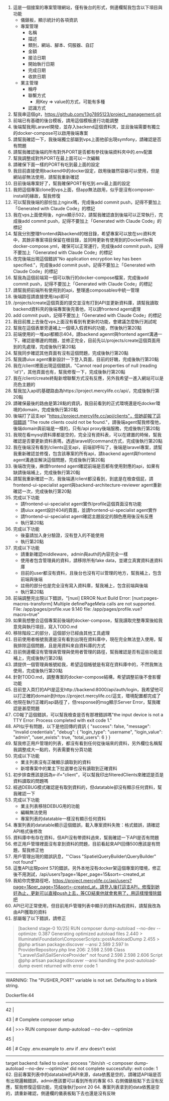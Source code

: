 1. 這是一個接案的專案管理網站，僅有後台的形式，側邊欄幫我包含以下項目與功能
    - 儀錶板，顯示統計的各項資訊
    - 專案管理
        * 名稱
        * 描述
        * 類別，網站、腳本、伺服器、自訂
        * 金額
        * 接洽日期
        * 開始執行日期
        * 完成日期
        * 收款日期
    - 業主管理
        * 稱呼
        * 聯繫方式
            + 用Key => value的方式，可能有多種
        * 認識方式
2. 幫我串這個git，https://github.com/13g7895123/project_management.git
3. 前端已有基礎的後台模板，請用這個模板進行功能調整
4. 後端幫我用Laravel開發，並存入backend這個資料夾，並且後端需要有獨立的docker-compose可以啟用後端專案
5. 請幫我確認一下，我後端獨立部屬到vps上面他卻出現symfony，請確認是否有問題
6. 請幫我確認後端的所有對外PORT是否都有參找後端資料夾中的.env配置
7. 幫我調整成對外PORT在最上面可以一次編輯
8. 請確保下面一樣的PORT有吃到最上面的設定
9. 我目前直接使用backend中的docker設定，啟用後雖然容器可以使用，但是網站卻無法使用，請幫我重新確認
10. 目前後端專案好了，幫我確保PORT有吃到.env最上面的設定
11. 我把這個專案clone到vps上面，但app無法啟用，似乎是沒有composer-install的緣故，幫我修復
12. 可以幫我後端的部份加上nginx嗎，完成後add commit push，記得不要加上「Generated with Claude Code」的標記
13. 我在vps上面使用後，nginx顯示502，請幫我確認直到後端可以正常執行，完成後add commit push，記得不要加上「Generated with Claude Code」的標記
14. 幫我分別整理frontend與backend的根目錄，希望專案可以放在src資料夾中，其餘非專案項目保留在根目錄，並同時更新有使用到的Dockerfile與docker-compose.yml，確保可以正常運行，完成後add commit push，記得不要加上「Generated with Claude Code」的標記
15. 改完後端出現這個錯誤"No application encryption key has been specified."，完成後add commit push，記得不要加上「Generated with Claude Code」的標記
16. 幫我為這個前端寫一個可以執行的docker-compose檔案，完成後add commit push，記得不要加上「Generated with Claude Code」的標記
17. 請幫我把前端所有使用到的api，整理進composables中統一管理
18. 後端路徑請直接使用/api即可
19. /projects/create這個頁面的提交並沒有打到API並更新資料庫，請幫我讀取backend資料夾的後端專案後完善他，可以請frontend agent處理
20. add commit push，記得不要加上「Generated with Claude Code」的標記
21. 我目前推上去後在vps上面沒有看到有更新的功能，會建議怎麼執行測試呢
22. 幫我在這個表單旁邊補上一個填入假資料的功能，然後執行第20點
23. 前端使用的一堆api都顯示404，請backend agennt與frontend agent溝通一下，確認是哪邊的問題，並修正完全，目前先以/projects/create這個頁面用到的先處理，完成後執行第20點
24. 幫我同步確認其他頁面有沒有這個問題，完成後執行第20點
25. 幫我請uiux agent重新設計一下登入頁面，目前的好醜，完成後執行第20點
26. 我在/client裡面出現這個錯誤，"Cannot read properties of null (reading 'id')"，其他頁面也有，幫我修復一下，完成後執行第20點
27. 我在/client/create終點新增聯繫方式沒有反應，另外我希望一進入網站可以是亮色主題的
28. 幫我加入api的基礎路由為https://project.mercylife.cc/api/，完成後執行第20點
29. 請確保最後的路由是第28點的資訊，我目前看到的正式環境還是吃docker環境的domain，完成後執行第20點
30. 後端打了這支api "https://project.mercylife.cc/api/clients"，但她卻報了這個錯誤 "The route clients could not be found."，請後端agent幫我修復他，後端domain與前端是一樣的，只有/api proxy後端服務，完成後執行第20點
31. 我現在看mysql資料庫都是空的，完全沒有資料表，可以在建置的時候，幫我確認是否要更新資料表嗎，透過laravel的command方式，完成後執行第20點
32. 我在後端沒有看到/clients這支api，前端卻呼叫了，後端是laravel專案，請幫我重新確認並修復，包含該專案的所有api，請backend agent與frontend agent溝通並解決這個問題，完成後執行第20點
33. 後端改完後，麻煩frontend agent確認前端是否都有使用對應的api，如果有缺請後端補上，完成後執行第20點
34. 請幫我重新確認一次，我後端連/client都沒看到，到底是在檢查個屁，請frontend-ui-specialist agent與backend-architecture-reviewer agent重新確認一次，完成後執行第20點
35. 完成以下功能
    - 請frontend-ui-specialist agent實作/profile這個頁面沒有功能
    - 請uiux agent設計404的頁面，並請frontend-ui-specialist agent實作
    - 請frontend-ui-specialist agent確認主題設定的顏色應用後沒有反應
    - 執行第20點
36. 完成以下功能
    - 後臺請加入身分驗證，沒有登入的不能使用
    - 執行第20點
37. 完成以下功能
    - 請重新確認middleware，admin與auth的內容完全一樣
    - 使用者包含管理員的資料，請移除所有fake data，並建立真實資料進資料庫
    - 目前的user都沒有資料，且後台也沒有可以管理的地方，幫我補上，包含前端與後端
    - 註冊的部分也是完全沒有寫入資料庫，幫我補上，包含前端與後端
    - 執行第20點
38. 前端調整完出現以下錯誤，"[nuxi]  ERROR  Nuxt Build Error: [nuxt:pages-macros-transform] Multiple definePageMeta calls are not supported. File: /app/pages/profile.vue
9.140 file: /app/pages/profile.vue?macro=true"
39. 如果我想整合這個專案前後端的docker-compose，幫我讀取完整專案後給我意見與執行項目，寫入TODO.md
40. 移除階段二的部分，這個部分已經由其他工具處理
41. 目前使用者帳號我還是沒有看到出現在資料庫中，現在完全無法登入使用，幫我排除這個問題，且是用資料來自資料庫的方式
42. 目前側邊欄沒有管理員管理與使用者管理的路徑，幫我確認是否有這些功能並補上，完成後執行第20點
43. 請提供一個管理員帳號給我，希望這個帳號是有寫在資料庫中的，不然我無法使用，完成後執行第20點
44. 針對TODO.md，調整專案的docker-compose結構，希望調整前後不會影響功能
45. 目前登入頁打的API是這支http://backend:8000/api/auth/login，我希望他可以打正確的domain到https://project.mercylife.cc/這支，環境配置都完成了
46. 他現在執行正確的api路徑了，但response的msg顯示Server Error，幫我確認是甚麼問題
47. CD報了這個錯誤，可以幫我檢查是否有那裡錯誤嗎"the input device is not a TTY
Error: Process completed with exit code 1."
48. API似乎有問題，以下是他回傳的資訊
{
    "success": false,
    "message": "Invalid credentials",
    "debug": {
        "login_type": "username",
        "login_value": "admin",
        "user_exists": true,
        "total_users": 6
    }
}
49. 幫我修正用戶管理的列表，都沒有看到任何從後端來的資料，另外欄位名稱幫我調整成大一點的，列表需要有分頁功能
50. 完成以下功能
    - 業主列表沒有正確顯示讀取到的資料
    - 新增專案中的業主下拉選單也沒有讀取到正確資料
51. 初步排查應該是因為v-if="client"，可以幫我印出filteredClients來確認是否是資料讀取的問題嗎
52. 經過DEBUG模式確認是有取到資料的，但datatable卻沒有顯示任何資料，幫我確認一下
53. 完成以下功能
    - 業主列表移除DEBUG用的功能
    - 編輯無法使用
    - 專案列表的datatable一樣沒有顯示任何資料
54. 專案列表的datatable顯示這個錯誤，載入專案資料失敗：格式錯誤，請確認API格式後修改
55. 資料庫中有存在資料，但API沒有帶資料過來，幫我確認一下API是否有問題
56. 修正用戶管理裡面沒有拿到資料的問題，目前看起來API回傳500應該是有問題，幫我修正他
57. 用戶管理出現的錯誤訊息，"'Class "Spatie\\QueryBuilder\\QueryBuilder" not found'"
58. 這隻API出現point 57的錯誤，另外本地沒有docker架這個專案的環境，修正後不用測試，/api/users?page=1&per_page=15&sort=-created_at
59. 我給你完整路徑吧，https://project.mercylife.cc/api/users?page=1&per_page=15&sort=-created_at，請登入後打這支API，修復到她好為止，更新可以直接push上去，等CD結束他就會套用了，用這樣慢慢除錯吧
60. API已可正常使用，但目前用戶管理列表中顯示的資料為假資料，請幫我改為由API獲取的資料
61. 部屬報了以下錯誤，請修正
 > [backend stage-0 10/25] RUN composer dump-autoload --no-dev --optimize:
0.387 Generating optimized autoload files
2.440 > Illuminate\Foundation\ComposerScripts::postAutoloadDump
2.455 > @php artisan package:discover --ansi
2.589
2.597 In ProviderRepository.php line 206:
2.598
2.598   Class "Laravel\Sail\SailServiceProvider" not found
2.598
2.598
2.606 Script @php artisan package:discover --ansi handling the post-autoload-dump event returned with error code 1
------
WARNING: The "PUSHER_PORT" variable is not set. Defaulting to a blank string.

Dockerfile:44

--------------------

  42 |

  43 |     # Complete composer setup

  44 | >>> RUN composer dump-autoload --no-dev --optimize

  45 |

  46 |     # Copy .env.example to .env if .env doesn't exist

--------------------

target backend: failed to solve: process "/bin/sh -c composer dump-autoload --no-dev --optimize" did not complete successfully: exit code: 1
62. 目前專案列表中的datatable的API來源，data依舊是空的，請確認API端是否有出現邏輯錯誤，admin應該要可以看到所有的專案
63. 右側儀錶板點下去沒有反應，幫我修復這個功能，完成後執行point 20
64. 專案列表拿到的data依舊是空的，請重新確認，側邊欄的儀表板點下去也還是沒有反映
